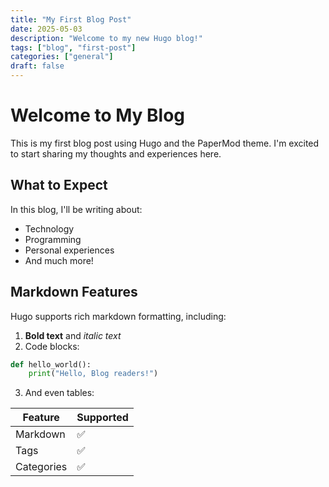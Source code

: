 ```yaml
---
title: "My First Blog Post"
date: 2025-05-03
description: "Welcome to my new Hugo blog!"
tags: ["blog", "first-post"]
categories: ["general"]
draft: false
---
```


# Welcome to My Blog

This is my first blog post using Hugo and the PaperMod theme. I'm excited to start sharing my thoughts and experiences here.

## What to Expect

In this blog, I'll be writing about:

- Technology
- Programming
- Personal experiences
- And much more!

## Markdown Features

Hugo supports rich markdown formatting, including:

1. **Bold text** and *italic text*
2. Code blocks:

```python
def hello_world():
    print("Hello, Blog readers!")
```

3. And even tables:

| Feature | Supported |
|---------|-----------|
| Markdown | ✅ |
| Tags | ✅ |
| Categories | ✅ |
